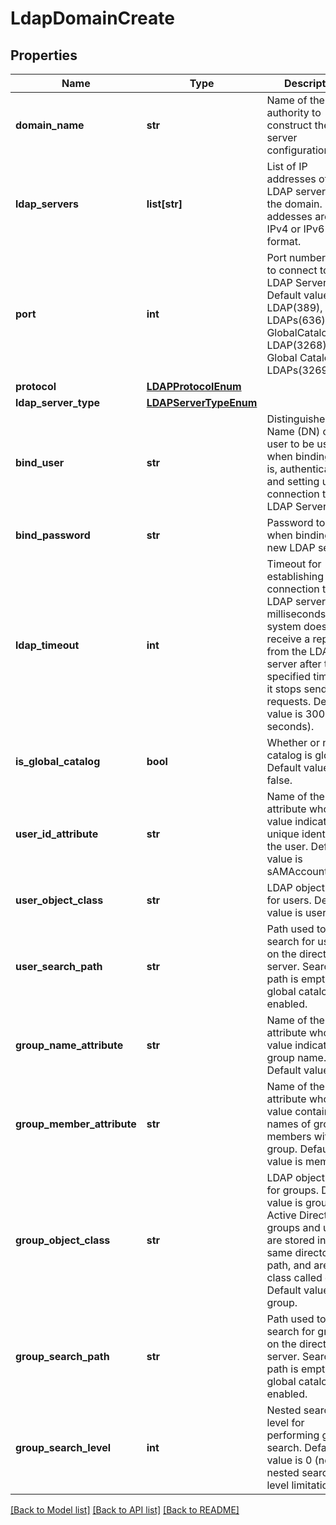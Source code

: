 # LdapDomainCreate

## Properties
Name | Type | Description | Notes
------------ | ------------- | ------------- | -------------
**domain_name** | **str** | Name of the LDAP authority to construct the LDAP server configuration. | 
**ldap_servers** | **list[str]** | List of IP addresses of the LDAP servers for the domain. IP addesses are in IPv4 or IPv6 format. | 
**port** | **int** | Port number used to connect to the LDAP Server. Default values are LDAP(389), LDAPs(636), GlobalCatalog LDAP(3268), Global Catalog LDAPs(3269). | [optional] 
**protocol** | [**LDAPProtocolEnum**](LDAPProtocolEnum.md) |  | [optional] 
**ldap_server_type** | [**LDAPServerTypeEnum**](LDAPServerTypeEnum.md) |  | [optional] 
**bind_user** | **str** | Distinguished Name (DN) of the user to be used when binding; that is, authenticating and setting up the connection to the LDAP Server. | 
**bind_password** | **str** | Password to use when binding a new LDAP session. | 
**ldap_timeout** | **int** | Timeout for establishing a connection to an LDAP server in milliseconds. If the system does not receive a reply from the LDAP server after the specified timeout, it stops sending requests. Default value is 30000 (30 seconds). | [optional] 
**is_global_catalog** | **bool** | Whether or not the catalog is global. Default value is false. | [optional] 
**user_id_attribute** | **str** | Name of the LDAP attribute whose value indicates the unique identifier of the user. Default value is sAMAccountName. | [optional] 
**user_object_class** | **str** | LDAP object class for users. Default value is user. | [optional] 
**user_search_path** | **str** | Path used to search for users on the directory server. Search path is empty, if global catalog is enabled. | 
**group_name_attribute** | **str** | Name of the LDAP attribute whose value indicates the group name. Default value is cn. | [optional] 
**group_member_attribute** | **str** | Name of the LDAP attribute whose value contains the names of group members within a group. Default value is member. | [optional] 
**group_object_class** | **str** | LDAP object class for groups. Default value is group. In Active Directory, groups and users are stored in the same directory path, and are in a class called group. Default value is group. | [optional] 
**group_search_path** | **str** | Path used to search for groups on the directory server. Search path is empty, if global catalog is enabled. | 
**group_search_level** | **int** | Nested search level for performing group search. Default value is 0 (no nested search level limitation). | [optional] 

[[Back to Model list]](../README.md#documentation-for-models) [[Back to API list]](../README.md#documentation-for-api-endpoints) [[Back to README]](../README.md)


